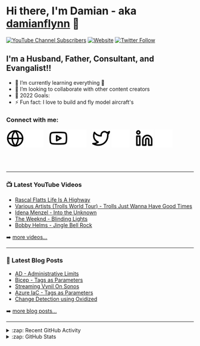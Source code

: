 # Hi there, I'm Damian - aka [damianflynn][youtube] 👋 

[![YouTube Channel Subscribers](https://img.shields.io/youtube/channel/subscribers/UCC-9OqE4nfLxDf-TonKqIRw?logo=youtube&logoColor=red&style=for-the-badge)][youtube]
[![Website](https://img.shields.io/website?label=damianflynn.com&style=for-the-badge&url=https%3A%2F%2Fdamianflynn.com)](https://damianflynn.com)
[![Twitter Follow](https://img.shields.io/twitter/follow/damian_flynn?color=1DA1F2&logo=twitter&style=for-the-badge)](https://twitter.com/intent/follow?original_referer=https%3A%2F%2Fgithub.com%2Fdamianflynn&screen_name=damian_flynn)



## I'm a Husband, Father, Consultant, and Evangalist!!

- 🌱 I’m currently learning everything 🤣
- 👯 I’m looking to collaborate with other content creators
- 🥅 2022 Goals: 
- ⚡ Fun fact: I love to build and fly model aircraft's


### Connect with me:

[![website](./img/globe-light.svg)](https://damianflynn.com#gh-light-mode-only)
[![website](./img/globe-dark.svg)](https://damianflynn.com#gh-dark-mode-only)
&nbsp;&nbsp;
[![website](./img/youtube-light.svg)](https://youtube.com/damianflynnmvp#gh-light-mode-only)
[![website](./img/youtube-dark.svg)](https://youtube.com/damianflynnmvp#gh-dark-mode-only)
&nbsp;&nbsp;
[![website](./img/twitter-light.svg)](https://twitter.com/damian_flynn#gh-light-mode-only)
[![website](./img/twitter-dark.svg)](https://twitter.com/damian_flynn#gh-dark-mode-only)
&nbsp;&nbsp;
[![website](./img/linkedin-light.svg)](https://ie.linkedin.com/in/damianflynn#gh-light-mode-only)
[![website](./img/linkedin-dark.svg)](https://ie.linkedin.com/in/damianflynngh-dark-mode-only)


<br />
<br />

---

### 📺 Latest YouTube Videos

<!-- YOUTUBE:START -->
- [Rascal Flatts   Life Is A Highway](https://www.youtube.com/watch?v=Ks5_wZcCjj0)
- [Various Artists &lpar;Trolls World Tour&rpar; - Trolls Just Wanna Have Good Times](https://www.youtube.com/watch?v=Cp7tQFuzJNI)
- [Idena Menzel - Into the Unknown](https://www.youtube.com/watch?v=jHnlfoERAV8)
- [The Weeknd  - Blinding Lights](https://www.youtube.com/watch?v=59maTrHtbUY)
- [Bobby Helms  - Jingle Bell Rock](https://www.youtube.com/watch?v=UvAQFguo8IU)
<!-- YOUTUBE:END -->

➡️ [more videos...](https://youtube.com/damianflynnmvp)

---

### 📕 Latest Blog Posts

<!-- BLOG-POST-LIST:START -->
- [AD - Administrative Limits](https://www.damianflynn.com/blog/2021-07-27-ad-administrative-limits/)
- [Bicep - Tags as Parameters](https://www.damianflynn.com/blog/2021-07-23-bicep-tags-as-parameters/)
- [Streaming Vynil On Sonos](https://www.damianflynn.com/blog/2021-02-21-usb-turntable-streaming/)
- [Azure IaC - Tags as Parameters](https://www.damianflynn.com/blog/2021-01-17-arm-tags-as-parameters/)
- [Change Detection using Oxidized](https://www.damianflynn.com/blog/2020-06-30-change-history-with-oxidized/)
<!-- BLOG-POST-LIST:END -->

➡️ [more blog posts...](https://damianflynn.com)

---

<details>
  <summary>:zap: Recent GitHub Activity</summary>
  
<!--START_SECTION:activity-->

<!--END_SECTION:activity-->

</details>

<details>
  <summary>:zap: GitHub Stats</summary>

  <img align="left" alt="My GitHub Stats" src="https://github-readme-stats.vercel.app/api?username=damianflynn&show_icons=true&hide_border=false&title_color=ff652f&icon_color=FFE400&bg_color=09131B&text_color=ffffff&border_color=0c1a25" />

</details>

[website]: https://damianflynn.info
[twitter]: https://twitter.com/damian_flynn
[youtube]: https://youtube.com/damianflynnmvp
[linkedin]: https://ie.linkedin.com/in/damianflynn

